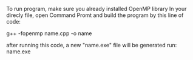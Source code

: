 To run program, make sure you already installed OpenMP library
In your direcly file, open Command Promt and build the program by this line of code:

g++ -fopenmp name.cpp -o name

after running this code, a new "name.exe" file will be generated
run: name.exe